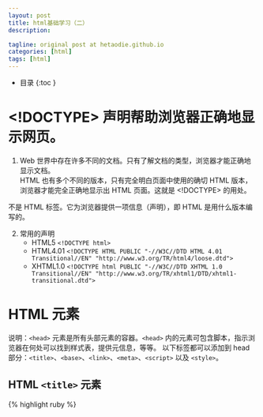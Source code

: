 ```yaml
---
layout: post
title: html基础学习（二）
description: 

tagline: original post at hetaodie.github.io
categories: [html]
tags: [html]
---
```



* 目录
 {:toc  }


# <!DOCTYPE> 声明帮助浏览器正确地显示网页。

1. Web 世界中存在许多不同的文档。只有了解文档的类型，浏览器才能正确地显示文档。<br/>
HTML 也有多个不同的版本，只有完全明白页面中使用的确切 HTML 版本，浏览器才能完全正确地显示出 HTML 页面。这就是 <!DOCTYPE> 的用处。<br/>
<!DOCTYPE> 不是 HTML 标签。它为浏览器提供一项信息（声明），即 HTML 是用什么版本编写的。<br/>

2. 常用的声明
	* HTML5  `<!DOCTYPE html>`
	* HTML4.01 `<!DOCTYPE HTML PUBLIC "-//W3C//DTD HTML 4.01 Transitional//EN"
"http://www.w3.org/TR/html4/loose.dtd">`
	* XHTML1.0 `<!DOCTYPE html PUBLIC "-//W3C//DTD XHTML 1.0 Transitional//EN"
"http://www.w3.org/TR/xhtml1/DTD/xhtml1-transitional.dtd">`

# HTML <head> 元素

说明：`<head>` 元素是所有头部元素的容器。`<head>` 内的元素可包含脚本，指示浏览器在何处可以找到样式表，提供元信息，等等。
以下标签都可以添加到 head 部分：`<title>`、`<base>`、`<link>`、`<meta>`、`<script>` 以及 `<style>`。<br/>


## HTML `<title>` 元素

 
{% highlight ruby %}

<title> 标签定义文档的标题。
title 元素在所有 HTML/XHTML 文档中都是必需的。
title 元素能够：
定义浏览器工具栏中的标题
提供页面被添加到收藏夹时显示的标题
显示在搜索引擎结果中的页面标题


{% endhighlight %}

## HTML `<base>` 元素

说明： `<base>` 标签为页面上的所有链接规定默认地址或默认目标

{% highlight ruby %}

<head>
<base href="http://www.w3school.com.cn/images/" />
<base target="_blank" />
</head>

{% endhighlight %}


## HTML `<link>` 元素

说明：`<link>` 标签定义文档与外部资源之间的关系。
<link> 标签最常用于连接样式表：

{% highlight ruby %}

<head>
<link rel="stylesheet" type="text/css" href="mystyle.css" />
</head>

{% endhighlight %}

## HTML `<style>` 元素

说明：`<style>` 标签用于为 HTML 文档定义样式信息。

您可以在 style 元素内规定 HTML 元素在浏览器中呈现的样式：


{% highlight ruby %}

<head>
<style type="text/css">
body {background-color:yellow}
p {color:blue}
</style>
</head>

{% endhighlight %}

## HTML `<meta>` 元素

说明：元数据（metadata）是关于数据的信息。
<meta> 标签提供关于 HTML 文档的元数据。元数据不会显示在页面上，但是对于机器是可读的。
典型的情况是，meta 元素被用于规定页面的描述、关键词、文档的作者、最后修改时间以及其他元数据。
<meta> 标签始终位于 head 元素中。
元数据可用于浏览器（如何显示内容或重新加载页面），搜索引擎（关键词），或其他 web 服务。
针对搜索引擎的关键词
一些搜索引擎会利用 meta 元素的 name 和 content 属性来索引您的页面。
下面的 meta 元素定义页面的描述：

{% highlight ruby %}

<meta name="description" content="Free Web tutorials on HTML, CSS, XML" />

{% endhighlight %}

下面的 meta 元素定义页面的关键词：

{% highlight ruby %}

<meta name="keywords" content="HTML, CSS, XML" />

{% endhighlight %}

name 和 content 属性的作用是描述页面的内容。

## HTML `<script>` 元素

说明：`<script>` 标签用于定义客户端脚本，比如 JavaScript。script 元素既可包含脚本语句，也可通过 src 属性指向外部脚本文件。
必需的 type 属性规定脚本的 MIME 类型。JavaScript 最常用于图片操作、表单验证以及内容动态更新。

下面的脚本会向浏览器输出“Hello World!”：

{% highlight ruby %}

<script type="text/javascript">
document.write("Hello World!")
</script>

{% endhighlight %}

## `<noscript>` 标签

<noscript> 标签提供无法使用脚本时的替代内容，比方在浏览器禁用脚本时，或浏览器不支持客户端脚本时。
noscript 元素可包含普通 HTML 页面的 body 元素中能够找到的所有元素。
只有在浏览器不支持脚本或者禁用脚本时，才会显示 noscript 元素中的内容：

{% highlight ruby %}

<script type="text/javascript">
document.write("Hello World!")
</script>
<noscript>Your browser does not support JavaScript!</noscript>

{% endhighlight %}

# URL 

组成:

{% highlight ruby %}

scheme://host.domain:port/path/filename

{% endhighlight %}

{% highlight ruby %}

scheme - 定义因特网服务的类型。最常见的类型是 http
host - 定义域主机（http 的默认主机是 www）
domain - 定义因特网域名，比如 w3school.com.cn
:port - 定义主机上的端口号（http 的默认端口号是 80）
path - 定义服务器上的路径（如果省略，则文档必须位于网站的根目录中）。
filename - 定义文档/资源的名称

{% endhighlight %}


{% highlight ruby %}

{% endhighlight %}